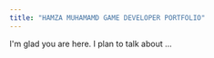 ```yaml
---
title: "HAMZA MUHAMAMD GAME DEVELOPER PORTFOLIO"
---
```


I'm glad you are here. I plan to talk about ...
